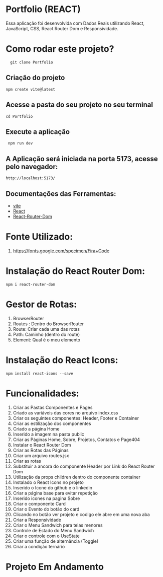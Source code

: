 # Portfolio  (REACT)

Essa aplicação foi desenvolvida com Dados Reais utilizando React, JavaScript, CSS, React Router Dom  e Responsividade.

# Como rodar este projeto?

      git clone Portfolio

 ## Criação do projeto

    npm create vite@latest

 ## Acesse a pasta do seu projeto no seu terminal

    cd Portfolio

  ## Execute a aplicação

     npm run dev  

## A Aplicação será iniciada na porta  5173, acesse pelo navegador:

    http://localhost:5173/      

## Documentações das Ferramentas:

- [vite](https://vitejs.dev/)
- [React](https://react.dev/)
- [React-Router-Dom](https://reactrouter.com/)


# Fonte Utilizado:

1. https://fonts.google.com/specimen/Fira+Code


# Instalação do React Router Dom:
    npm i react-router-dom


# Gestor de Rotas:
1. BrowserRouter
2. Routes : Dentro do BrowserRouter
3. Route: Criar cada uma das rotas
4. Path: Caminho (dentro do route)
5. Element: Qual é o meu elemento


# Instalação do React Icons:
    npm install react-icons --save

# Funcionalidades:

1. Criar as Pastas Componentes e Pages
2. Criado as variáveis das cores no arquivo index.css
3. Criar os seguintes componentes: Header, Footer e Container
4. Criar as estilização dos componentes
5. Criado a página Home
6. Inserido a imagem na pasta public
7. Criar as Páginas Home, Sobre, Projetos, Contatos e Page404
8. Instalar o React Router Dom
8. Criar as Rotas das Páginas 
9. Criar um arquivo routes.jsx
10. Criar as rotas
11. Substituir a ancora do componente Header por Link do React Router Dom
12. Utilização da props children dentro do componente container
13. Instalado o React Icons no projeto
14. Inserido o Icone do github e o linkedin
15. Criar a página base para evitar repetição
16. Inserido icones na pagina Sobre
17. Criar o componente Card 
18. Criar o Evento do botão do card
19. Clicando no botão ver projeto e codigo ele abre em uma nova aba
20. Criar a Responsividade
21. Criar o Menu Sandwich para telas menores
22. Controle de Estado do Menu Sandwich
23. Criar o controle com o UseState   
24. Criar uma função de alternância (Toggle)
25. Criar a condição ternário




# Projeto Em Andamento



